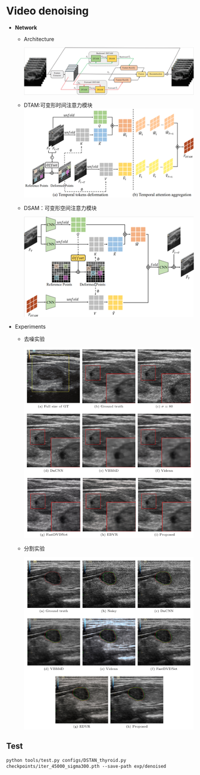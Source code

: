 # Video denoising

- **Network**
  
  - Architecture
  
    ![image-20230811222005076](./img/image-20230811222005076.png)
  
  - DTAM:可变形时间注意力模块<img src="./img/image-20230811222516152.png" alt="image-20230811222516152" style="zoom:60%;" />
  
  - DSAM：可变形空间注意力模块
  
    <img src="./img/image-20230811222749444.png" alt="image-20230811222749444" style="zoom:70%;" />
  

- Experiments

  - 去噪实验

    ![image-20230811223227456](./img/0ccffb1318cee1e36e244bdbae0ff2b.png)

  - 分割实验

    ![image-20230811223332276](./img/0b0c448be05976e476ee671a3887a12.png)

## Test
```
python tools/test.py configs/DSTAN_thyroid.py checkpoints/iter_45000_sigma300.pth --save-path exp/denoised
```